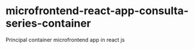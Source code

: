 # microfrontend-react-app-consulta-series-container
Principal container microfrontend app in react js

